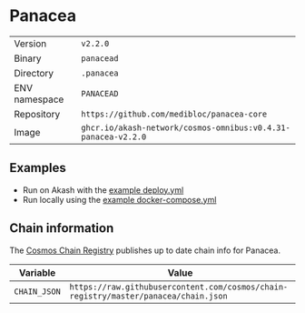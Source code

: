 # Panacea

| | |
|---|---|
|Version|`v2.2.0`|
|Binary|`panacead`|
|Directory|`.panacea`|
|ENV namespace|`PANACEAD`|
|Repository|`https://github.com/medibloc/panacea-core`|
|Image|`ghcr.io/akash-network/cosmos-omnibus:v0.4.31-panacea-v2.2.0`|

## Examples

- Run on Akash with the [example deploy.yml](./deploy.yml)
- Run locally using the [example docker-compose.yml](./docker-compose.yml)

## Chain information

The [Cosmos Chain Registry](https://github.com/cosmos/chain-registry) publishes up to date chain info for Panacea.

|Variable|Value|
|---|---|
|`CHAIN_JSON`|`https://raw.githubusercontent.com/cosmos/chain-registry/master/panacea/chain.json`|
